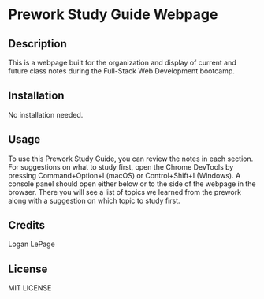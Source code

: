 # Prework Study Guide Webpage

## Description

This is a webpage built for the organization and display of current and future class notes during the Full-Stack Web Development bootcamp.

## Installation

No installation needed.

## Usage

To use this Prework Study Guide, you can review the notes in each section. For suggestions on what to study first, open the Chrome DevTools by pressing Command+Option+I (macOS) or Control+Shift+I (Windows). A console panel should open either below or to the side of the webpage in the browser. There you will see a list of topics we learned from the prework along with a suggestion on which topic to study first.

## Credits

Logan LePage

## License

MIT LICENSE
